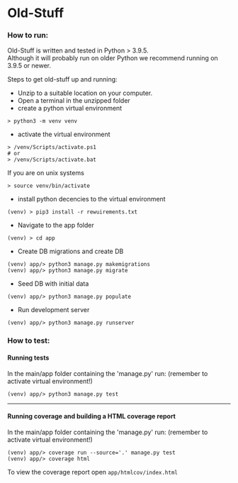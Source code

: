 # Old-Stuff

### How to run:

Old-Stuff is written and tested in Python > 3.9.5.  
Although it will probably run on older Python we recommend running on
3.9.5 or newer.

Steps to get old-stuff up and running:

* Unzip to a suitable location on your computer.
* Open a terminal in the unzipped folder
* create a python virtual environment
````
> python3 -m venv venv
````
* activate the virtual environment 
````
> /venv/Scripts/activate.ps1
# or
> /venv/Scripts/activate.bat
````
If you are on unix systems
````
> source venv/bin/activate
````
* install python decencies to the virtual environment
````
(venv) > pip3 install -r rewuirements.txt
````
* Navigate to the app folder
````
(venv) > cd app
````
* Create DB migrations and create DB
````
(venv) app/> python3 manage.py makemigrations
(venv) app/> python3 manage.py migrate
````
* Seed DB with initial data
````
(venv) app/> python3 manage.py populate
````
* Run development server
````
(venv) app/> python3 manage.py runserver
````

### How to test:
#### Running tests

In the main/app folder containing the 'manage.py' run:
(remember to activate virtual environment!)
````
(venv) app/> python3 manage.py test
````
---
#### Running coverage and building a HTML coverage report
In the main/app folder containing the 'manage.py' run:
(remember to activate virtual environment!)
````
(venv) app/> coverage run --source='.' manage.py test
(venv) app/> coverage html
````
To view the coverage report open `app/htmlcov/index.html`
